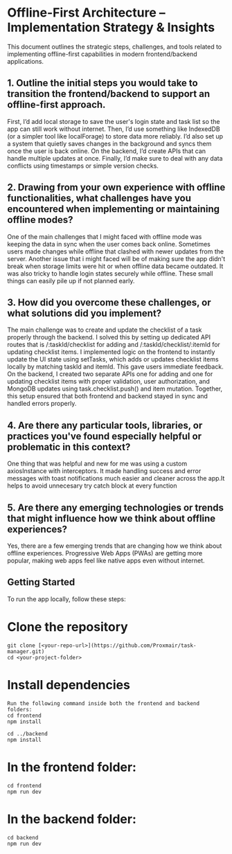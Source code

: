 # Offline-First Architecture – Implementation Strategy & Insights

This document outlines the strategic steps, challenges, and tools related to implementing offline-first capabilities in modern frontend/backend applications.


## 1. Outline the initial steps you would take to transition the frontend/backend to support an offline-first approach.

First, I’d add local storage to save the user's login state and task list so the app can still work without internet. Then, I’d use something like IndexedDB (or a simpler tool like localForage) to store data more reliably. I’d also set up a system that quietly saves changes in the background and syncs them once the user is back online. On the backend, I’d create APIs that can handle multiple updates at once. Finally, I’d make sure to deal with any data conflicts using timestamps or simple version checks.

## 2. Drawing from your own experience with offline functionalities, what challenges have you encountered when implementing or maintaining offline modes?

One of the main challenges that I might faced with offline mode was keeping the data in sync when the user comes back online. Sometimes users made changes while offline that clashed with newer updates from the server. Another issue that i might faced will be of making sure the app didn't break when storage limits were hit or when offline data became outdated. It was also tricky to handle login states securely while offline. These small things can easily pile up if not planned early.


## 3. How did you overcome these challenges, or what solutions did you implement?

The main challenge was to create and update the checklist of a task properly through the backend. I solved this by setting up dedicated API routes 
that is /:taskId/checklist for adding and /:taskId/checklist/:itemId for updating checklist items. I implemented logic on the frontend to instantly update the UI state using setTasks, which adds or updates checklist items locally by matching taskId and itemId. This gave users immediate feedback. On the backend, I created two separate APIs one for adding and one for updating checklist items with proper validation, user authorization, and MongoDB updates using task.checklist.push() and item mutation. Together, this setup ensured that both frontend and backend stayed in sync and handled errors properly.

## 4. Are there any particular tools, libraries, or practices you've found especially helpful or problematic in this context?

One thing that was helpful and new for me was using a custom axiosInstance with interceptors. It made handling success and error messages with toast notifications much easier and cleaner across the app.It helps to avoid unnecesary try catch block at every function

## 5. Are there any emerging technologies or trends that might influence how we think about offline experiences?

Yes, there are a few emerging trends that are changing how we think about offline experiences. Progressive Web Apps (PWAs) are getting more popular, making web apps feel like native apps even without internet.

## Getting Started
To run the app locally, follow these steps:

# Clone the repository

    git clone [<your-repo-url>](https://github.com/Proxmair/task-manager.git)
    cd <your-project-folder>
# 
# Install dependencies
    Run the following command inside both the frontend and backend folders:
    cd frontend
    npm install

    cd ../backend
    npm install

# In the frontend folder: 
    cd frontend
    npm run dev

# In the backend folder: 
    cd backend
    npm run dev
